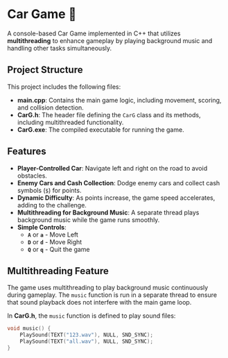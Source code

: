 # Car Game 🚗

A console-based Car Game implemented in C++ that utilizes **multithreading** to enhance gameplay by playing background music and handling other tasks simultaneously.

## Project Structure
This project includes the following files:
- **main.cpp**: Contains the main game logic, including movement, scoring, and collision detection.
- **CarG.h**: The header file defining the `CarG` class and its methods, including multithreaded functionality.
- **CarG.exe**: The compiled executable for running the game.

## Features
- **Player-Controlled Car**: Navigate left and right on the road to avoid obstacles.
- **Enemy Cars and Cash Collection**: Dodge enemy cars and collect cash symbols (`$`) for points.
- **Dynamic Difficulty**: As points increase, the game speed accelerates, adding to the challenge.
- **Multithreading for Background Music**: A separate thread plays background music while the game runs smoothly.
- **Simple Controls**:
  - **`A`** or **`a`** - Move Left
  - **`D`** or **`d`** - Move Right
  - **`Q`** or **`q`** - Quit the game

## Multithreading Feature
The game uses multithreading to play background music continuously during gameplay. The `music` function is run in a separate thread to ensure that sound playback does not interfere with the main game loop.

In **CarG.h**, the `music` function is defined to play sound files:
```cpp
void music() {
    PlaySound(TEXT("123.wav"), NULL, SND_SYNC);
    PlaySound(TEXT("all.wav"), NULL, SND_SYNC);
}

